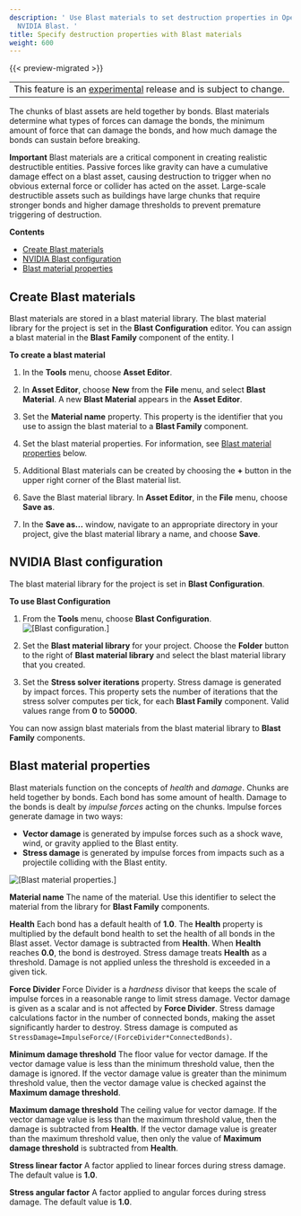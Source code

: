 ```yaml
---
description: ' Use Blast materials to set destruction properties in Open 3D Engine with
  NVIDIA Blast. '
title: Specify destruction properties with Blast materials
weight: 600
---
```


{{< preview-migrated >}}

|  |
| --- |
| This feature is an [experimental](/docs/userguide/ly-glos-chap#experimental) release and is subject to change.  |

The chunks of blast assets are held together by bonds. Blast materials determine what types of forces can damage the bonds, the minimum amount of force that can damage the bonds, and how much damage the bonds can sustain before breaking.

**Important**
Blast materials are a critical component in creating realistic destructible entities. Passive forces like gravity can have a cumulative damage effect on a blast asset, causing destruction to trigger when no obvious external force or collider has acted on the asset.
Large-scale destructible assets such as buildings have large chunks that require stronger bonds and higher damage thresholds to prevent premature triggering of destruction.

**Contents**
+ [Create Blast materials](#nvidia-blast-create-blast-material)
+ [NVIDIA Blast configuration](#nvidia-blast-configuration)
+ [Blast material properties](#nvidia-blast-material-properties)

## Create Blast materials 

Blast materials are stored in a blast material library. The blast material library for the project is set in the **Blast Configuration** editor. You can assign a blast material in the **Blast Family** component of the entity. l

**To create a blast material**

1. In the **Tools** menu, choose **Asset Editor**.

1. In **Asset Editor**, choose **New** from the **File** menu, and select **Blast Material**. A new **Blast Material** appears in the **Asset Editor**.

1. Set the **Material name** property. This property is the identifier that you use to assign the blast material to a **Blast Family** component.

1. Set the blast material properties. For information, see [Blast material properties](#nvidia-blast-material-properties) below.

1. Additional Blast materials can be created by choosing the **+** button in the upper right corner of the Blast material list.

1. Save the Blast material library. In **Asset Editor**, in the **File** menu, choose **Save as**.

1. In the **Save as...** window, navigate to an appropriate directory in your project, give the blast material library a name, and choose **Save**.

## NVIDIA Blast configuration 

The blast material library for the project is set in **Blast Configuration**.

**To use Blast Configuration**

1. From the **Tools** menu, choose **Blast Configuration**.
![\[Blast configuration.\]](/images/user-guide/physx/blast/ui-blast-configuration.png)

1. Set the **Blast material library** for your project. Choose the **Folder** button to the right of **Blast material library** and select the blast material library that you created.

1. Set the **Stress solver iterations** property. Stress damage is generated by impact forces. This property sets the number of iterations that the stress solver computes per tick, for each **Blast Family** component. Valid values range from **0** to **50000**.

You can now assign blast materials from the blast material library to **Blast Family** components.

## Blast material properties 

Blast materials function on the concepts of *health* and *damage*. Chunks are held together by bonds. Each bond has some amount of health. Damage to the bonds is dealt by *impulse forces* acting on the chunks. Impulse forces generate damage in two ways:
+ **Vector damage** is generated by impulse forces such as a shock wave, wind, or gravity applied to the Blast entity.
+ **Stress damage** is generated by impulse forces from impacts such as a projectile colliding with the Blast entity.

![\[Blast material properties.\]](/images/user-guide/physx/blast/ui-blast-material.png)

**Material name**
The name of the material. Use this identifier to select the material from the library for **Blast Family** components.

**Health**
Each bond has a default health of **1.0**. The **Health** property is multiplied by the default bond health to set the health of all bonds in the Blast asset.
Vector damage is subtracted from **Health**. When **Health** reaches **0.0**, the bond is destroyed.
Stress damage treats **Health** as a threshold. Damage is not applied unless the threshold is exceeded in a given tick.

**Force Divider**
Force Divider is a *hardness* divisor that keeps the scale of impulse forces in a reasonable range to limit stress damage.
Vector damage is given as a scalar and is not affected by **Force Divider**.
Stress damage calculations factor in the number of connected bonds, making the asset significantly harder to destroy. Stress damage is computed as `StressDamage=ImpulseForce/(ForceDivider*ConnectedBonds)`.

**Minimum damage threshold**
The floor value for vector damage. If the vector damage value is less than the minimum threshold value, then the damage is ignored. If the vector damage value is greater than the minimum threshold value, then the vector damage value is checked against the **Maximum damage threshold**.

**Maximum damage threshold**
The ceiling value for vector damage. If the vector damage value is less than the maximum threshold value, then the damage is subtracted from **Health**. If the vector damage value is greater than the maximum threshold value, then only the value of **Maximum damage threshold** is subtracted from **Health**.

**Stress linear factor**
A factor applied to linear forces during stress damage. The default value is **1.0**.

**Stress angular factor**
A factor applied to angular forces during stress damage. The default value is **1.0**.
